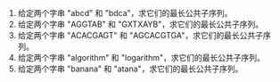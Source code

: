 

1. 给定两个字串 "abcd" 和 "bdca"，求它们的最长公共子序列。
2. 给定两个字串 "AGGTAB" 和 "GXTXAYB"，求它们的最长公共子序列。
3. 给定两个字串 "ACACGAGT" 和 "AGCACGTGA"，求它们的最长公共子序列。
4. 给定两个字串 "algorithm" 和 "logarithm"，求它们的最长公共子序列。
5. 给定两个字串 "banana" 和 "atana"，求它们的最长公共子序列。